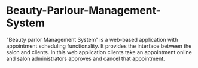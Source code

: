 # Beauty-Parlour-Management-System
"Beauty parlor Management System” is a web-based application with appointment scheduling functionality. It provides the interface between the salon and clients. In this web application clients take an appointment online and salon administrators approves and cancel that appointment.
